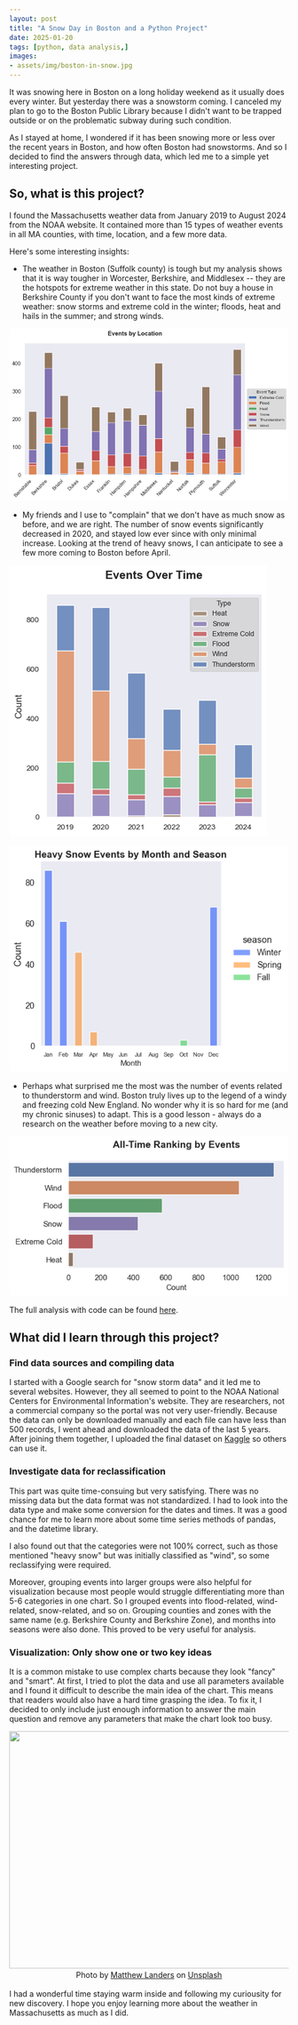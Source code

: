 ```yaml
---
layout: post
title: "A Snow Day in Boston and a Python Project"
date: 2025-01-20
tags: [python, data analysis,]
images:
- assets/img/boston-in-snow.jpg
---
```


It was snowing here in Boston on a long holiday weekend as it usually does every winter. But yesterday there was a snowstorm coming. I canceled my plan to go to the Boston Public Library because I didn't want to be trapped outside or on the problematic subway during such condition. 

As I stayed at home, I wondered if it has been snowing more or less over the recent years in Boston, and how often Boston had snowstorms. And so I decided to find the answers through data, which led me to a simple yet interesting project. 


## So, what is this project?

I found the Massachusetts weather data from January 2019 to August 2024 from the NOAA website. It contained more than 15 types of weather events in all MA counties, with time, location, and a few more data.

Here's some interesting insights: 

- The weather in Boston (Suffolk county) is tough but my analysis shows that it is way tougher in Worcester, Berkshire, and Middlesex -- they are the hotspots for extreme weather in this state. Do not buy a house in Berkshire County if you don't want to face the most kinds of extreme weather: snow storms and extreme cold in the winter; floods, heat and hails in the summer; and strong winds.

![Counties with the most events](https://github.com/Hoale2908/MA_Weather/raw/main/image-2.png)


- My friends and I use to "complain" that we don't have as much snow as before, and we are right. The number of snow events significantly decreased in 2020, and stayed low ever since with only minimal increase. Looking at the trend of heavy snows, I can anticipate to see a few more coming to Boston before April.

![Events over time](https://github.com/Hoale2908/MA_Weather/raw/main/image-1.png)

![Heavy snows](https://github.com/Hoale2908/MA_Weather/raw/main/image-5.png)


- Perhaps what surprised me the most was the number of events related to thunderstorm and wind. Boston truly lives up to the legend of a windy and freezing cold New England. No wonder why it is so hard for me (and my chronic sinuses) to adapt. This is a good lesson - always do a research on the weather before moving to a new city.

![Events by type](https://github.com/Hoale2908/MA_Weather/raw/main/image.png)


The full analysis with code can be found [here](https://github.com/Hoale2908/MA_Weather/tree/main).


## What did I learn through this project?

### Find data sources and compiling data

I started with a Google search for "snow storm data" and it led me to several websites. However, they all seemed to point to the NOAA National Centers for Environmental Information's website. They are researchers, not a commercial company so the portal was not very user-friendly. Because the data can only be downloaded manually and each file can have less than 500 records, I went ahead and downloaded the data of the last 5 years. After joining them together, I uploaded the final dataset on [Kaggle](https://www.kaggle.com/datasets/hoale2908/massachusetts-weather) so others can use it. 

### Investigate data for reclassification

This part was quite time-consuing but very satisfying. There was no missing data but the data format was not standardized. I had to look into the data type and make some conversion for the dates and times. It was a good chance for me to learn more about some time series methods of pandas, and the datetime library.

I also found out that the categories were not 100% correct, such as those mentioned "heavy snow" but was initially classified as "wind", so some reclassifying were required. 

Moreover, grouping events into larger groups were also helpful for visualization because most people would struggle differentiating more than 5-6 categories in one chart. So I grouped events into flood-related, wind-related, snow-related, and so on. Grouping counties and zones with the same name (e.g. Berkshire County and Berkshire Zone), and months into seasons were also done. This proved to be very useful for analysis. 

### Visualization: Only show one or two key ideas

It is a common mistake to use complex charts because they look "fancy" and "smart". At first, I tried to plot the data and use all parameters available and I found it difficult to describe the main idea of the chart. This means that readers would also have a hard time grasping the idea. To fix it, I decided to only include just enough information to answer the main question and remove any parameters that make the chart look too busy.


<center><img src="/Users/hoale/Code/hoale2908.github.io/assets/img/boston-in-snow.jpg" width="640" height="427"></center>

<center>Photo by <a href="https://unsplash.com/@mlanders87?utm_content=creditCopyText&utm_medium=referral&utm_source=unsplash">Matthew Landers</a> on <a href="https://unsplash.com/photos/aerial-photo-of-brown-concrete-buildings-under-cloudy-sky-v8UgmRa6UDg?utm_content=creditCopyText&utm_medium=referral&utm_source=unsplash">Unsplash</a> </center>


<br>
I had a wonderful time staying warm inside and following my curiousity for new discovery. I hope you enjoy learning more about the weather in Massachusetts as much as I did.

